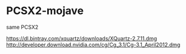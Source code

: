 # PCSX2-mojave

same PCSX2
<br>

https://dl.bintray.com/xquartz/downloads/XQuartz-2.7.11.dmg
<br>
http://developer.download.nvidia.com/cg/Cg_3.1/Cg-3.1_April2012.dmg
<br>

